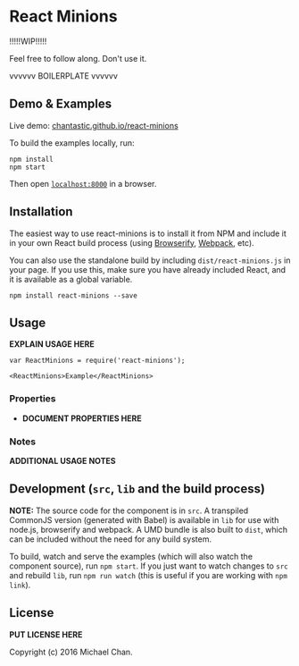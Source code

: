 # React Minions

!!!!!WIP!!!!!

Feel free to follow along. Don't use it.

vvvvvv BOILERPLATE vvvvvv

## Demo & Examples

Live demo: [chantastic.github.io/react-minions](http://chantastic.github.io/react-minions/)

To build the examples locally, run:

```
npm install
npm start
```

Then open [`localhost:8000`](http://localhost:8000) in a browser.


## Installation

The easiest way to use react-minions is to install it from NPM and include it in your own React build process (using [Browserify](http://browserify.org), [Webpack](http://webpack.github.io/), etc).

You can also use the standalone build by including `dist/react-minions.js` in your page. If you use this, make sure you have already included React, and it is available as a global variable.

```
npm install react-minions --save
```


## Usage

__EXPLAIN USAGE HERE__

```
var ReactMinions = require('react-minions');

<ReactMinions>Example</ReactMinions>
```

### Properties

* __DOCUMENT PROPERTIES HERE__

### Notes

__ADDITIONAL USAGE NOTES__


## Development (`src`, `lib` and the build process)

**NOTE:** The source code for the component is in `src`. A transpiled CommonJS version (generated with Babel) is available in `lib` for use with node.js, browserify and webpack. A UMD bundle is also built to `dist`, which can be included without the need for any build system.

To build, watch and serve the examples (which will also watch the component source), run `npm start`. If you just want to watch changes to `src` and rebuild `lib`, run `npm run watch` (this is useful if you are working with `npm link`).

## License

__PUT LICENSE HERE__

Copyright (c) 2016 Michael Chan.

